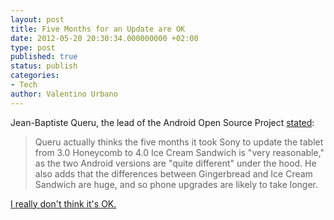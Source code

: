 ```yaml
---
layout: post
title: Five Months for an Update are OK
date: 2012-05-20 20:30:34.000000000 +02:00
type: post
published: true
status: publish
categories:
- Tech
author: Valentino Urbano 
---
```


Jean-Baptiste Queru, the lead of the Android Open Source Project [stated][0]:

> Queru actually thinks the five months it took Sony to update the tablet from 3.0 Honeycomb to 4.0 Ice Cream Sandwich is "very reasonable," as the two Android versions are "quite different" under the hood. He also adds that the differences between Gingerbread and Ice Cream Sandwich are huge, and so phone upgrades are likely to take longer.

[I really don't think it's OK.][1]


[0]: http://www.theverge.com/2012/4/27/2979892/jean-baptiste-queru-android-4-update-sony-aosp-contribution
[1]: http://anythingapple.altervista.org/2012/02/android-fragmentation/